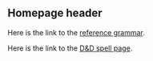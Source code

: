 ## Homepage header
<!--[editor on GitHub](https://github.com/MasonMcGrail/MasonMcGrail.github.io/edit/main/README.md)-->

Here is the link to the [reference grammar](https://masonmcgrail.github.io/reference_grammar.html).

Here is the link to the [D&D spell page](https://masonmcgrail.github.io/DnD_Spell_List_(SRD).html).
